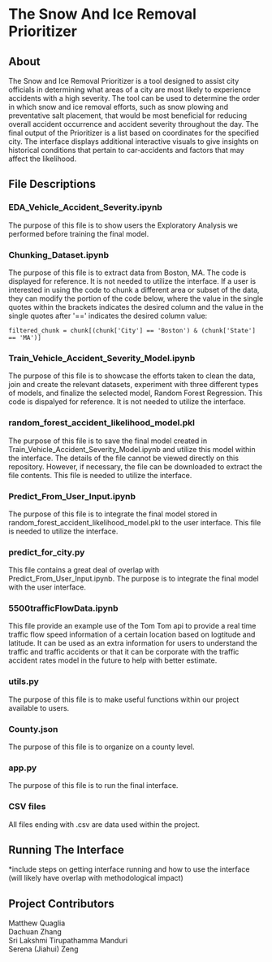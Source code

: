 # The Snow And Ice Removal Prioritizer

## About
The Snow and Ice Removal Prioritizer is a tool designed to assist city officials in determining what areas of a city are most likely to
experience accidents with a high severity. The tool can be used to determine the order in which snow and ice removal efforts, such as snow
plowing and preventative salt placement, that would be most beneficial for reducing overall accident occurrence and accident severity throughout
the day. The final output of the Prioritizer is a list based on coordinates for the specified city. The interface displays additional interactive
visuals to give insights on historical conditions that pertain to car-accidents and factors that may affect the likelihood.

## File Descriptions

### EDA_Vehicle_Accident_Severity.ipynb

The purpose of this file is to show users the Exploratory Analysis we performed before training the final model.

### Chunking_Dataset.ipynb

The purpose of this file is to extract data from Boston, MA. The code is displayed for reference. It is not needed to utilize the interface. 
If a user is interested in using the code to chunk a different area or subset of the data, they can modify the portion of the code below,
where the value in the single quotes within the brackets indicates the desired column and the value in the single quotes after '==' indicates
the desired column value:

```
filtered_chunk = chunk[(chunk['City'] == 'Boston') & (chunk['State'] == 'MA')]
```

### Train_Vehicle_Accident_Severity_Model.ipynb

The purpose of this file is to showcase the efforts taken to clean the data, join and create the relevant datasets, experiment with three different
types of models, and finalize the selected model, Random Forest Regression. This code is dispalyed for reference. It is not needed to utilize the 
interface.

### random_forest_accident_likelihood_model.pkl

The purpose of this file is to save the final model created in Train_Vehicle_Accident_Severity_Model.ipynb and utilize this model within the
interface. The details of the file cannot be viewed directly on this repository. However, if necessary, the file can be downloaded to extract the
file contents. This file is needed to utilize the interface.

### Predict_From_User_Input.ipynb

The purpose of this file is to integrate the final model stored in random_forest_accident_likelihood_model.pkl to the user interface. This file is needed
to utilize the interface.

### predict_for_city.py

This file contains a great deal of overlap with Predict_From_User_Input.ipynb. The purpose is to integrate the final model with the user interface.

### 5500trafficFlowData.ipynb
This file provide an example use of the Tom Tom api to provide a real time traffic flow speed information of a certain location based on logtitude and latitude. It can be used as an extra information for users to understand the traffic and traffic accidents or that it can be corporate with the traffic accident rates model in the future to help with better estimate.

### utils.py

The purpose of this file is to make useful functions within our project available to users.

### County.json

The purpose of this file is to organize on a county level.

### app.py

The purpose of this file is to run the final interface.

### CSV files

All files ending with .csv are data used within the project.

## Running The Interface

*include steps on getting interface running and how to use the interface (will likely have overlap with methodological impact)


## Project Contributors

Matthew Quaglia          
Dachuan Zhang         
Sri Lakshmi Tirupathamma Manduri         
Serena (Jiahui) Zeng        

